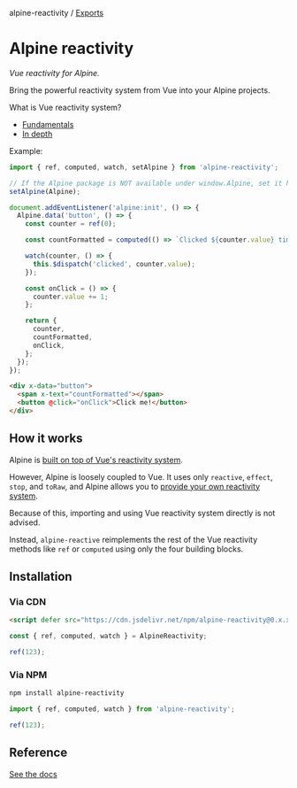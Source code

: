 alpine-reactivity / [Exports](modules.md)

# Alpine reactivity

_Vue reactivity for Alpine._

Bring the powerful reactivity system from Vue into your Alpine projects.

What is Vue reactivity system?

- [Fundamentals](https://vuejs.org/guide/essentials/reactivity-fundamentals.html)
- [In depth](https://vuejs.org/guide/extras/reactivity-in-depth.html)

Example:

```ts
import { ref, computed, watch, setAlpine } from 'alpine-reactivity';

// If the Alpine package is NOT available under window.Alpine, set it here
setAlpine(Alpine);

document.addEventListener('alpine:init', () => {
  Alpine.data('button', () => {
    const counter = ref(0);

    const countFormatted = computed(() => `Clicked ${counter.value} times!`);

    watch(counter, () => {
      this.$dispatch('clicked', counter.value);
    });

    const onClick = () => {
      counter.value += 1;
    };

    return {
      counter,
      countFormatted,
      onClick,
    };
  });
});
```

```html
<div x-data="button">
  <span x-text="countFormatted"></span>
  <button @click="onClick">Click me!</button>
</div>
```

## How it works

Alpine is [built on top of Vue's reactivity system](https://alpinejs.dev/advanced/reactivity).

However, Alpine is loosely coupled to Vue. It uses only `reactive`, `effect`, `stop`, and `toRaw`,
and Alpine allows you to [provide your own reactivity system](https://github.com/alpinejs/alpine/blob/6ac97825351623e9251b6a8bb7cbd805b7a9a94c/packages/alpinejs/src/index.js#L41).

Because of this, importing and using Vue reactivity system directly is not advised.

Instead, `alpine-reactive` reimplements the rest of the Vue reactivity methods like `ref` or `computed`
using only the four building blocks.

## Installation

### Via CDN

```html
<script defer src="https://cdn.jsdelivr.net/npm/alpine-reactivity@0.x.x/dist/cdn.min.js"></script>
```

```js
const { ref, computed, watch } = AlpineReactivity;

ref(123);
```

### Via NPM

```sh
npm install alpine-reactivity
```

```js
import { ref, computed, watch } from 'alpine-reactivity';

ref(123);
```

## Reference

[See the docs](./docs/typedoc/modules.md)
